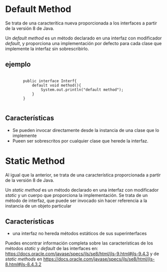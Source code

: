 # Default Method

Se trata de una caracterítica nueva proporcionada a los interfaces a partir de la versión 8 de Java.

Un _default method_ es un método declarado en una interfaz con modificador _default_, y proporciona una implementación por defecto para cada clase que implemente la interfaz sin sobrescribirlo.

## ejemplo

<pre>
    <code>
        public interface Interf{
            default void method(){
                System.out.println("default method");
            }
        }
    </code>
</pre>

## Características

* Se pueden invocar directamente desde la instancia de una clase que lo implemente
* Pueen ser sobrescritos por cualquier clase que herede la interfaz.

# Static Method
Al igual que la anterior, se trata de una característica proporcionada a partir de la versión 8 de Java.

Un _static method_ es un método declarado en una interfaz con modificador _static_ y un cuerpo que proporciona la implementación. Se trata de un método de interfaz, que puede ser invocado sin hacer referencia a la instancia de un objeto particular

## Características
* una interfaz no hereda métodos estáticos de sus superinterfaces

Puedes encontrar información completa sobre las características de los métodos _static_ y _default_ de las interfaces en: <https://docs.oracle.com/javase/specs/jls/se8/html/jls-9.html#jls-9.4.3> y de _static methods_ en <https://docs.oracle.com/javase/specs/jls/se8/html/jls-8.html#jls-8.4.3.2>

